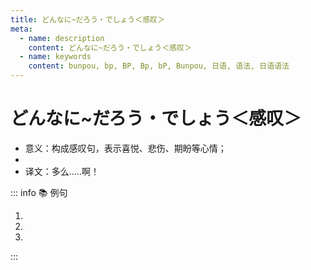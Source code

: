 ```yaml
---
title: どんなに~だろう・でしょう＜感叹＞
meta:
  - name: description
    content: どんなに~だろう・でしょう＜感叹＞
  - name: keywords
    content: bunpou, bp, BP, Bp, bP, Bunpou, 日语, 语法, 日语语法
---
```

  
# どんなに~だろう・でしょう＜感叹＞
  
- 意义：构成感叹句，表示喜悦、悲伤、期盼等心情；
- <grammer-content sentence='接续：どんなに + **表示属性，状态的词语** + だろう；' />
- 译文：多么.....啊！
  
::: info :books: 例句
  
1. <grammer-content sentence='[宝くじ/たからくじ]に[当たっ/あたっ]て、「[学生社長/がくせいしゃちょう]」になったら、**どんなに[楽しい/たのしい]でしょう**。' trans='中了彩票之后如果当了学生社长该有多开心呀！' />
2. <grammer-content sentence='[子供/こども]が[重い/おもい][病気/びょうき]になったら、[親/おや]は**どんなに[悲しい/かなしい]だろう**。' trans='如果孩子生了重病父母该有多难过呀！' />
3. <grammer-content sentence='[一生懸命/いっしょうけんめい][勉強/べんきょう]して[大学/だいがく]には[入れ/いれ]たら、**どんなにうれしいでしょう**。' trans='拼命学习而能进入大学的话该会多么开心啊！' />
  
:::
